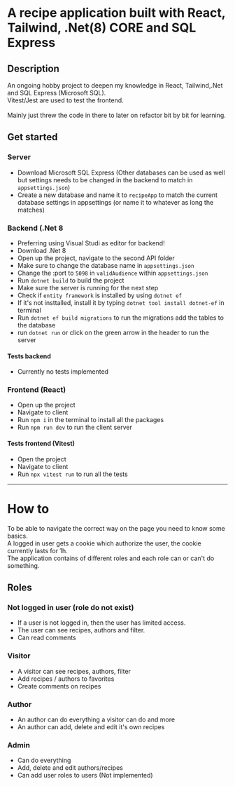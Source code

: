 # A recipe application built with React, Tailwind, .Net(8) CORE and SQL Express

## Description
An ongoing hobby project to deepen my knowledge in React, Tailwind,.Net and SQL Express (Microsoft SQL). <br>
Vitest/Jest are used to test the frontend.<br><br>
Mainly just threw the code in there to later on refactor bit by bit for learning.

## Get started
### Server
- Download Microsoft SQL Express (Other databases can be used as well but settings needs to be changed in the backend to match in `appsettings.json`)
- Create a new database and name it to `recipeApp` to match the current database settings in appsettings (or name it to whatever as long the matches)
  
### Backend (.Net 8
- Preferring using Visual Studi as editor for backend!
- Download .Net 8
- Open up the project, navigate to the second API folder
- Make sure to change the database name in `appsettings.json`
- Change the :port to `5098` in `validAudience` within `appsettings.json`
- Run `dotnet build` to build the project
- Make sure the server is running for the next step
- Check if `entity framework` is installed by using `dotnet ef`
- If it's not insttalled, install it by typing `dotnet tool install dotnet-ef` in terminal
- Run `dotnet ef build migrations` to run the migrations add the tables to the database
- run `dotnet run` or click on the green arrow in the header to run the server
  
#### Tests backend
- Currently no tests implemented

### Frontend (React)
- Open up the project
- Navigate to client
- Run `npm i` in the terminal to install all the packages
- Run `npm run dev` to run the client server
  
#### Tests frontend (Vitest)
- Open the project
- Navigate to client
- Run `npx vitest run` to run all the tests

- ----

# How to 
To be able to navigate the correct way on the page you need to know some basics.<br/>
A logged in user gets a cookie which authorize the user, the cookie currently lasts for 1h. <br/>
The application contains of different roles and each role can or can't do something.


## Roles
### Not logged in user (role do not exist) 
- If a user is not logged in, then the user has limited access.
- The user can see recipes, authors and filter.
- Can read comments

### Visitor
- A visitor can see recipes, authors, filter
- Add recipes / authors to favorites
- Create comments on recipes

### Author
- An author can do everything a visitor can do and more
- An author can add, delete and edit it's own recipes

### Admin
- Can do everything
- Add, delete and edit authors/recipes
- Can add user roles to users (Not implemented)
